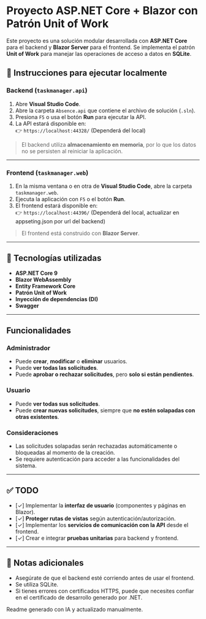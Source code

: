 # Proyecto ASP.NET Core + Blazor con Patrón Unit of Work

Este proyecto es una solución modular desarrollada con **ASP.NET Core** para el backend y **Blazor Server** para el frontend. Se implementa el patrón **Unit of Work** para manejar las operaciones de acceso a datos en **SQLite**.

## 🚀 Instrucciones para ejecutar localmente

### Backend (`taskmanager.api`)

1. Abre **Visual Studio Code**.
2. Abre la carpeta `Absence.api` que contiene el archivo de solución (`.sln`).
3. Presiona `F5` o usa el botón **Run** para ejecutar la API.
4. La API estará disponible en:  
   👉 `https://localhost:44328/` (Dependerá del local)

> El backend utiliza **almacenamiento en memoria**, por lo que los datos no se persisten al reiniciar la aplicación.

---

### Frontend (`taskmanager.web`)

1. En la misma ventana o en otra de **Visual Studio Code**, abre la carpeta `taskmanager.web`.
2. Ejecuta la aplicación con `F5` o el botón **Run**.
3. El frontend estará disponible en:  
   👉 `https://localhost:44396/` (Dependerá del local, actualizar en appseting.json por url del backend)   

> El frontend está construido con **Blazor Server**.

---

## 🧱 Tecnologías utilizadas

- **ASP.NET Core 9**
- **Blazor WebAssembly**
- **Entity Framework Core**
- **Patrón Unit of Work**
- **Inyección de dependencias (DI)**
- **Swagger**

---

## Funcionalidades

### Administrador
- Puede **crear**, **modificar** o **eliminar** usuarios.
- Puede **ver todas las solicitudes**.
- Puede **aprobar o rechazar solicitudes**, pero **solo si están pendientes**.

### Usuario
- Puede **ver todas sus solicitudes**.
- Puede **crear nuevas solicitudes**, siempre que **no estén solapadas con otras existentes**.

### Consideraciones
- Las solicitudes solapadas serán rechazadas automáticamente o bloqueadas al momento de la creación.
- Se requiere autenticación para acceder a las funcionalidades del sistema.

---

## ✅ TODO

- [✓] Implementar la **interfaz de usuario** (componentes y páginas en Blazor).
- [✓] **Proteger rutas de vistas** según autenticación/autorización.
- [✓] Implementar los **servicios de comunicación con la API** desde el frontend.
- [✓] Crear e integrar **pruebas unitarias** para backend y frontend.

---

## 📌 Notas adicionales

- Asegúrate de que el backend esté corriendo antes de usar el frontend.
- Se utiliza SQLite.
- Si tienes errores con certificados HTTPS, puede que necesites confiar en el certificado de desarrollo generado por .NET.
  

Readme generado con IA y actualizado manualmente.
